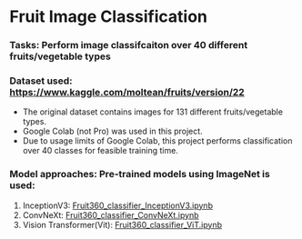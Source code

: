 # Fruit Image Classification

### Tasks: Perform image classifcaiton over 40 different fruits/vegetable types

### Dataset used: https://www.kaggle.com/moltean/fruits/version/22
- The original dataset contains images for 131 different fruits/vegetable types.
- Google Colab (not Pro) was used in this project. 
- Due to usage limits of Google Colab, this project performs classification over 40 classes for feasible training time.

### Model approaches: Pre-trained models using ImageNet is used:
1. InceptionV3: [Fruit360_classifier_InceptionV3.ipynb](Fruit360_classifier_InceptionV3.ipynb)
2. ConvNeXt: [Fruit360_classifier_ConvNeXt.ipynb](Fruit360_classifier_ConvNeXt.ipynb)
3. Vision Transformer(Vit): [Fruit360_classifier_ViT.ipynb](Fruit360_classifier_ViT.ipynb)
